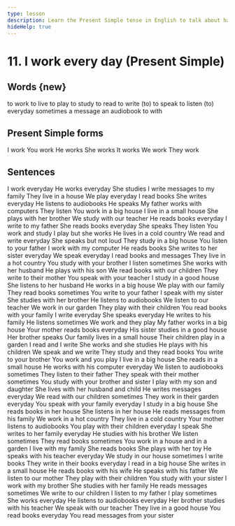 ```yaml
---
type: lesson
description: Learn the Present Simple tense in English to talk about habits, routines, and facts. Master verb forms for different subjects and practice with everyday activities.
hideHelp: true
---
```


# 11. I work every day (Present Simple)

## Words {new}

to work
to live
to play
to study
to read
to write (to)
to speak
to listen (to)
everyday
sometimes
a message
an audiobook
to
with

## Present Simple forms

I work
You work
He works
She works
It works
We work
They work

## Sentences

I work everyday
He works everyday
She studies
I write messages to my family
They live in a house
We play everyday
I read books
She writes everyday
He listens to audiobooks
He speaks
My father works with computers
They listen
You work in a big house
I live in a small house
She plays with her brother
We study with our teacher
He reads books everyday
I write to my father
She reads books everyday
She speaks
They listen
You work and study
I play but she works
He lives in a cold country
We read and write everyday
She speaks but not loud
They study in a big house
You listen to your father
I work with my computer
He reads books
She writes to her sister everyday
We speak everyday
I read books and messages
They live in a hot country
You study with your brother
I listen sometimes
She works with her husband
He plays with his son
We read books with our children
They write to their mother
You speak with your teacher
I study in a good house
She listens to her husband
He works in a big house
We play with our family
They read books sometimes
You write to your father
I speak with my sister
She studies with her brother
He listens to audiobooks
We listen to our teacher
We work in our garden
They play with their children
You read books with your family
I write everyday
She speaks everyday
He writes to his family
He listens sometimes
We work and they play
My father works in a big house
Your mother reads books everyday
His sister studies in a good house
Her brother speaks
Our family lives in a small house
Their children play in a garden
I read and I write
She works and she studies
He plays with his children
We speak and we write
They study and they read books
You write to your brother
You work and you play
I live in a big house
She reads in a small house
He works with his computer everyday
We listen to audiobooks sometimes
They listen to their father
They speak with their mother sometimes
You study with your brother and sister
I play with my son and daughter
She lives with her husband and child
He writes messages everyday
We read with our children sometimes
They work in their garden everyday
You speak with your family everyday
I study in a big house
She reads books in her house
She listens in her house
He reads messages from his family
We work in a hot country
They live in a cold country
Your mother listens to audiobooks
You play with their children everyday
I speak
She writes to her family everyday
He studies with his brother
We listen sometimes
They read books sometimes
You work in a house and in a garden
I live with my family
She reads books
She plays with her toy
He speaks with his teacher everyday
We study in our house sometimes
I write books
They write in their books everyday
I read in a big house
She writes in a small house
He reads books with his wife
He speaks with his father
We listen to our mother
They play with their children
You study with your sister
I work with my brother
She studies with her family
He reads messages sometimes
We write to our children
I listen to my father
I play sometimes
She works everyday
He listens to audiobooks everyday
Her brother studies with his teacher
We speak with our teacher
They live in a good house
You read books everyday
You read messages from your sister
